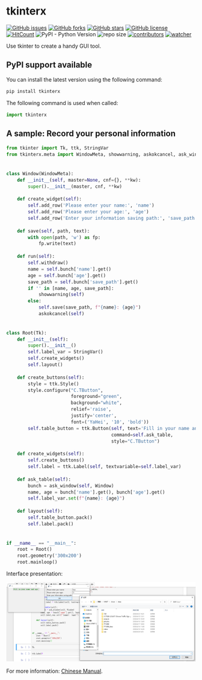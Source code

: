 # tkinterx

[![GitHub issues](https://img.shields.io/github/issues/xinetzone/pygui)](https://github.com/xinetzone/pygui/issues) [![GitHub forks](https://img.shields.io/github/forks/xinetzone/pygui)](https://github.com/xinetzone/pygui/network) [![GitHub stars](https://img.shields.io/github/stars/xinetzone/pygui)](https://github.com/xinetzone/pygui/stargazers) [![GitHub license](https://img.shields.io/github/license/xinetzone/pygui)](https://github.com/xinetzone/pygui/blob/master/LICENSE) [![HitCount](http://hits.dwyl.io/xinetzone/pygui.svg)](http://hits.dwyl.io/xinetzone/pygui) ![PyPI - Python Version](https://img.shields.io/pypi/pyversions/cv) ![repo size](https://img.shields.io/github/repo-size/xinetzone/pygui.svg) [![contributors](https://img.shields.io/github/contributors/xinetzone/pygui.svg)](https://github.com/xinetzone/pygui/graphs/contributors) [![watcher](https://img.shields.io/github/watchers/xinetzone/pygui.svg)](https://github.com/xinetzone/pygui/watchers)

Use tkinter to create a handy GUI tool.

## PyPI support available

You can install the latest version using the following command:

```sh
pip install tkinterx
```

The following command is used when called:

```python
import tkinterx
```

## A sample: Record your personal information

```python
from tkinter import Tk, ttk, StringVar
from tkinterx.meta import WindowMeta, showwarning, askokcancel, ask_window


class Window(WindowMeta):
    def __init__(self, master=None, cnf={}, **kw):
        super().__init__(master, cnf, **kw)

    def create_widget(self):
        self.add_row('Please enter your name:', 'name')
        self.add_row('Please enter your age:', 'age')
        self.add_row('Enter your information saving path:', 'save_path')

    def save(self, path, text):
        with open(path, 'w') as fp:
            fp.write(text)

    def run(self):
        self.withdraw()
        name = self.bunch['name'].get()
        age = self.bunch['age'].get()
        save_path = self.bunch['save_path'].get()
        if '' in [name, age, save_path]:
            showwarning(self)
        else:
            self.save(save_path, f"{name}: {age}")
            askokcancel(self)


class Root(Tk):
    def __init__(self):
        super().__init__()
        self.label_var = StringVar()
        self.create_widgets()
        self.layout()

    def create_buttons(self):
        style = ttk.Style()
        style.configure("C.TButton",
                        foreground="green",
                        background="white",
                        relief='raise',
                        justify='center',
                        font=('YaHei', '10', 'bold'))
        self.table_button = ttk.Button(self, text='Fill in your name and age:',
                                       command=self.ask_table,
                                       style="C.TButton")

    def create_widgets(self):
        self.create_buttons()
        self.label = ttk.Label(self, textvariable=self.label_var)

    def ask_table(self):
        bunch = ask_window(self, Window)
        name, age = bunch['name'].get(), bunch['age'].get()
        self.label_var.set(f"{name}: {age}")

    def layout(self):
        self.table_button.pack()
        self.label.pack()


if __name__ == "__main__":
    root = Root()
    root.geometry('300x200')
    root.mainloop()
```

Interface presentation:

![Figure 1: record your personal information](images/name_age.png)

For more information: [Chinese Manual](https://www.jianshu.com/nb/45403586).
